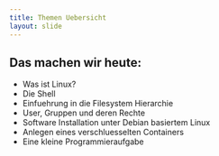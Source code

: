 ```yaml
---
title: Themen Uebersicht
layout: slide
---
```


## Das machen wir heute:

- Was ist Linux?
- Die Shell
- Einfuehrung in die Filesystem Hierarchie
- User, Gruppen und deren Rechte
- Software Installation unter Debian basiertem Linux
- Anlegen eines verschluesselten Containers
- Eine kleine Programmieraufgabe
